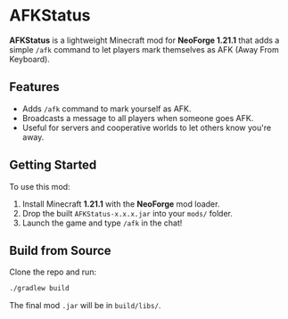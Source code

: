 # AFKStatus

**AFKStatus** is a lightweight Minecraft mod for **NeoForge 1.21.1** that adds a simple `/afk` command to let players mark themselves as AFK (Away From Keyboard).

## Features

* Adds `/afk` command to mark yourself as AFK.
* Broadcasts a message to all players when someone goes AFK.
* Useful for servers and cooperative worlds to let others know you're away.

## Getting Started

To use this mod:

1. Install Minecraft **1.21.1** with the **NeoForge** mod loader.
2. Drop the built `AFKStatus-x.x.x.jar` into your `mods/` folder.
3. Launch the game and type `/afk` in the chat!

## Build from Source

Clone the repo and run:

```bash
./gradlew build
```

The final mod `.jar` will be in `build/libs/`.


